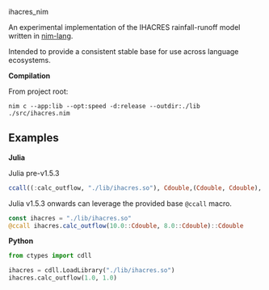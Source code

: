 ihacres_nim

An experimental implementation of the IHACRES rainfall-runoff model written in [nim-lang](https://nim-lang.org/).

Intended to provide a consistent stable base for use across language ecosystems.


**Compilation**

From project root:

`nim c --app:lib --opt:speed -d:release --outdir:./lib ./src/ihacres.nim`


Examples
--------

**Julia**

Julia pre-v1.5.3

```julia
ccall((:calc_outflow, "./lib/ihacres.so"), Cdouble,(Cdouble, Cdouble), 1.0, 1.0)
```

Julia v1.5.3 onwards can leverage the provided base `@ccall` macro.

```julia
const ihacres = "./lib/ihacres.so"
@ccall ihacres.calc_outflow(10.0::Cdouble, 8.0::Cdouble)::Cdouble
```


**Python**

```python
from ctypes import cdll

ihacres = cdll.LoadLibrary("./lib/ihacres.so")
ihacres.calc_outflow(1.0, 1.0)
```

